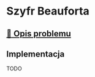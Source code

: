 # Szyfr Beauforta

## [:link: Opis problemu](../../../../algorithms/cryptography/symmetric/beaufort.md)

## Implementacja

TODO
